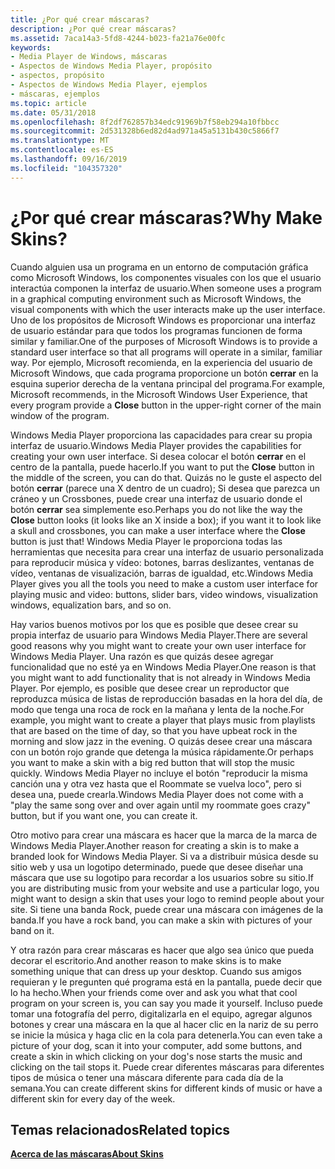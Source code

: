 ```yaml
---
title: ¿Por qué crear máscaras?
description: ¿Por qué crear máscaras?
ms.assetid: 7aca14a3-5fd8-4244-b023-fa21a76e00fc
keywords:
- Media Player de Windows, máscaras
- Aspectos de Windows Media Player, propósito
- aspectos, propósito
- Aspectos de Windows Media Player, ejemplos
- máscaras, ejemplos
ms.topic: article
ms.date: 05/31/2018
ms.openlocfilehash: 8f2df762857b34edc91969b7f58eb294a10fbbcc
ms.sourcegitcommit: 2d531328b6ed82d4ad971a45a5131b430c5866f7
ms.translationtype: MT
ms.contentlocale: es-ES
ms.lasthandoff: 09/16/2019
ms.locfileid: "104357320"
---
```

# <a name="why-make-skins"></a><span data-ttu-id="8668f-108">¿Por qué crear máscaras?</span><span class="sxs-lookup"><span data-stu-id="8668f-108">Why Make Skins?</span></span>

<span data-ttu-id="8668f-109">Cuando alguien usa un programa en un entorno de computación gráfica como Microsoft Windows, los componentes visuales con los que el usuario interactúa componen la interfaz de usuario.</span><span class="sxs-lookup"><span data-stu-id="8668f-109">When someone uses a program in a graphical computing environment such as Microsoft Windows, the visual components with which the user interacts make up the user interface.</span></span> <span data-ttu-id="8668f-110">Uno de los propósitos de Microsoft Windows es proporcionar una interfaz de usuario estándar para que todos los programas funcionen de forma similar y familiar.</span><span class="sxs-lookup"><span data-stu-id="8668f-110">One of the purposes of Microsoft Windows is to provide a standard user interface so that all programs will operate in a similar, familiar way.</span></span> <span data-ttu-id="8668f-111">Por ejemplo, Microsoft recomienda, en la experiencia del usuario de Microsoft Windows, que cada programa proporcione un botón **cerrar** en la esquina superior derecha de la ventana principal del programa.</span><span class="sxs-lookup"><span data-stu-id="8668f-111">For example, Microsoft recommends, in the Microsoft Windows User Experience, that every program provide a **Close** button in the upper-right corner of the main window of the program.</span></span>

<span data-ttu-id="8668f-112">Windows Media Player proporciona las capacidades para crear su propia interfaz de usuario.</span><span class="sxs-lookup"><span data-stu-id="8668f-112">Windows Media Player provides the capabilities for creating your own user interface.</span></span> <span data-ttu-id="8668f-113">Si desea colocar el botón **cerrar** en el centro de la pantalla, puede hacerlo.</span><span class="sxs-lookup"><span data-stu-id="8668f-113">If you want to put the **Close** button in the middle of the screen, you can do that.</span></span> <span data-ttu-id="8668f-114">Quizás no le guste el aspecto del botón **cerrar** (parece una X dentro de un cuadro); Si desea que parezca un cráneo y un Crossbones, puede crear una interfaz de usuario donde el botón **cerrar** sea simplemente eso.</span><span class="sxs-lookup"><span data-stu-id="8668f-114">Perhaps you do not like the way the **Close** button looks (it looks like an X inside a box); if you want it to look like a skull and crossbones, you can make a user interface where the **Close** button is just that!</span></span> <span data-ttu-id="8668f-115">Windows Media Player le proporciona todas las herramientas que necesita para crear una interfaz de usuario personalizada para reproducir música y vídeo: botones, barras deslizantes, ventanas de vídeo, ventanas de visualización, barras de igualdad, etc.</span><span class="sxs-lookup"><span data-stu-id="8668f-115">Windows Media Player gives you all the tools you need to make a custom user interface for playing music and video: buttons, slider bars, video windows, visualization windows, equalization bars, and so on.</span></span>

<span data-ttu-id="8668f-116">Hay varios buenos motivos por los que es posible que desee crear su propia interfaz de usuario para Windows Media Player.</span><span class="sxs-lookup"><span data-stu-id="8668f-116">There are several good reasons why you might want to create your own user interface for Windows Media Player.</span></span> <span data-ttu-id="8668f-117">Una razón es que quizás desee agregar funcionalidad que no esté ya en Windows Media Player.</span><span class="sxs-lookup"><span data-stu-id="8668f-117">One reason is that you might want to add functionality that is not already in Windows Media Player.</span></span> <span data-ttu-id="8668f-118">Por ejemplo, es posible que desee crear un reproductor que reproduzca música de listas de reproducción basadas en la hora del día, de modo que tenga una roca de rock en la mañana y lenta de la noche.</span><span class="sxs-lookup"><span data-stu-id="8668f-118">For example, you might want to create a player that plays music from playlists that are based on the time of day, so that you have upbeat rock in the morning and slow jazz in the evening.</span></span> <span data-ttu-id="8668f-119">O quizás desee crear una máscara con un botón rojo grande que detenga la música rápidamente.</span><span class="sxs-lookup"><span data-stu-id="8668f-119">Or perhaps you want to make a skin with a big red button that will stop the music quickly.</span></span> <span data-ttu-id="8668f-120">Windows Media Player no incluye el botón "reproducir la misma canción una y otra vez hasta que el Roommate se vuelva loco", pero si desea una, puede crearla.</span><span class="sxs-lookup"><span data-stu-id="8668f-120">Windows Media Player does not come with a "play the same song over and over again until my roommate goes crazy" button, but if you want one, you can create it.</span></span>

<span data-ttu-id="8668f-121">Otro motivo para crear una máscara es hacer que la marca de la marca de Windows Media Player.</span><span class="sxs-lookup"><span data-stu-id="8668f-121">Another reason for creating a skin is to make a branded look for Windows Media Player.</span></span> <span data-ttu-id="8668f-122">Si va a distribuir música desde su sitio web y usa un logotipo determinado, puede que desee diseñar una máscara que use su logotipo para recordar a los usuarios sobre su sitio.</span><span class="sxs-lookup"><span data-stu-id="8668f-122">If you are distributing music from your website and use a particular logo, you might want to design a skin that uses your logo to remind people about your site.</span></span> <span data-ttu-id="8668f-123">Si tiene una banda Rock, puede crear una máscara con imágenes de la banda.</span><span class="sxs-lookup"><span data-stu-id="8668f-123">If you have a rock band, you can make a skin with pictures of your band on it.</span></span>

<span data-ttu-id="8668f-124">Y otra razón para crear máscaras es hacer que algo sea único que pueda decorar el escritorio.</span><span class="sxs-lookup"><span data-stu-id="8668f-124">And another reason to make skins is to make something unique that can dress up your desktop.</span></span> <span data-ttu-id="8668f-125">Cuando sus amigos requieran y le pregunten qué programa está en la pantalla, puede decir que lo ha hecho.</span><span class="sxs-lookup"><span data-stu-id="8668f-125">When your friends come over and ask you what that cool program on your screen is, you can say you made it yourself.</span></span> <span data-ttu-id="8668f-126">Incluso puede tomar una fotografía del perro, digitalizarla en el equipo, agregar algunos botones y crear una máscara en la que al hacer clic en la nariz de su perro se inicie la música y haga clic en la cola para detenerla.</span><span class="sxs-lookup"><span data-stu-id="8668f-126">You can even take a picture of your dog, scan it into your computer, add some buttons, and create a skin in which clicking on your dog's nose starts the music and clicking on the tail stops it.</span></span> <span data-ttu-id="8668f-127">Puede crear diferentes máscaras para diferentes tipos de música o tener una máscara diferente para cada día de la semana.</span><span class="sxs-lookup"><span data-stu-id="8668f-127">You can create different skins for different kinds of music or have a different skin for every day of the week.</span></span>

## <a name="related-topics"></a><span data-ttu-id="8668f-128">Temas relacionados</span><span class="sxs-lookup"><span data-stu-id="8668f-128">Related topics</span></span>

<dl> <dt>

[<span data-ttu-id="8668f-129">**Acerca de las máscaras**</span><span class="sxs-lookup"><span data-stu-id="8668f-129">**About Skins**</span></span>](about-skins.md)
</dt> </dl>

 

 




